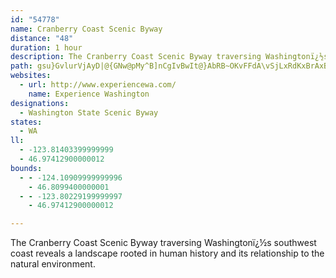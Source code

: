 ```yaml
---
id: "54778"
name: Cranberry Coast Scenic Byway
distance: "48"
duration: 1 hour
description: The Cranberry Coast Scenic Byway traversing Washingtonï¿½s southwest coast reveals a landscape rooted in human history and its relationship to the natural environment.
path: gsu}GvlurVjAyD|@{GNw@pMy^B]nCgIvBwIt@}AbRB~OKvFFdA\vSjLxRdKxBrAxB`B~BfDzA|Cj@fBlEbOX|Ab@fDD`ADfHU`r@NfMNnBxBfM`GjYhAjEt_@rkAh@~Bp@vD\dGBlf@Inx@DrIHbDN|APzAx@pDdHpRb@xAv@lDfAxGxz@`zGl@zCxArFrBlG|BxIhCbIvCdI`C`FdIzNxEhIvAvChB|EbBvG^zBjMffA`CrQjChMzI|]rBhKnAdJ|BvUn@bFvBnN`QbcAjF~YvBzMzArHbAjDjCfFtDlEtIbJ`NnNbGdGz@r@jCxApJ~CnARz\lJbDlAbBrAx@jAhA|Bn@pBh@lCIpW?ph@OnFoBzQSnDE|Y?|z@Iff@HpKXxCNfAt@zCbAdCbCrDrB~AxBz@z^lGzjA|S~Cv@|ClArC`BrB|ArD`E|ErGjM|QrAdCbBrE~@fEzMdx@pP|`A\rBh@lFHzLStjAFtHDzaAxj@aNnMsA|Ck@lKmCvSaGlkA}]xUuFhOmCnPmBlGcArBAvGj@rCUrB_@nAa@xCe@jIoB`LwBdOgDKyB
websites:
  - url: http://www.experiencewa.com/
    name: Experience Washington
designations:
  - Washington State Scenic Byway
states:
  - WA
ll:
  - -123.81403399999999
  - 46.97412900000012
bounds:
  - - -124.10909999999996
    - 46.8099400000001
  - - -123.80229199999997
    - 46.97412900000012

---
```


The Cranberry Coast Scenic Byway traversing Washingtonï¿½s southwest coast reveals a landscape rooted in human history and its relationship to the natural environment.
